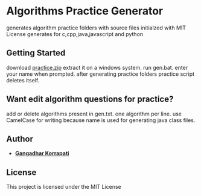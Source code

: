 # Algorithms Practice Generator

generates algorithm practice folders with source files initialzed with MIT License
generates for c,cpp,java,javascript and python

## Getting Started

download [practice.zip](https://github.com/gangadharKorrapati/practice/archive/master.zip) extract it on a windows system.
run gen.bat.
enter your name when prompted.
after generating practice folders practice script deletes itself.

## Want edit algorithm questions for practice?
add or delete algorithms present in gen.txt.
one algorithm per line.
use CamelCase for writing because name is used for generating java class files.

## Author

* [**Gangadhar Korrapati**](https://github.com/gangadharKorrapati/)

## License

This project is licensed under the MIT License

